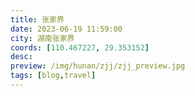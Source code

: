 ```yaml
---
title: 张家界
date: 2023-06-19 11:59:00
city: 湖南张家界
coords: [110.467227, 29.353152]
desc:
preview: /img/hunan/zjj/zjj_preview.jpg
tags: [blog,travel]
---
```

